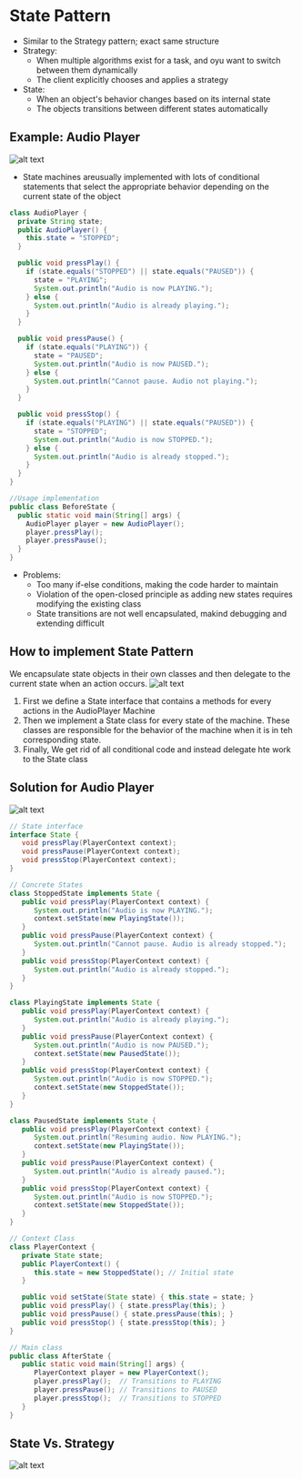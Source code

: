 # State Pattern

- Similar to the Strategy pattern; exact same structure
- Strategy:
  - When multiple algorithms exist for a task, and oyu want to switch between them dynamically
  - The client explicitly chooses and applies a strategy
- State:
  - When an object's behavior changes based on its internal state
  - The objects transitions between different states automatically

## Example: Audio Player

![alt text](../img/3/audioplayer.png)

- State machines areusually implemented with lots of conditional statements that select the appropriate behavior depending on the current state of the object

```Java
class AudioPlayer {
  private String state;
  public AudioPlayer() {
    this.state = "STOPPED";
  }

  public void pressPlay() {
    if (state.equals("STOPPED") || state.equals("PAUSED")) {
      state = "PLAYING";
      System.out.println("Audio is now PLAYING.");
    } else {
      System.out.println("Audio is already playing.");
    }
  }

  public void pressPause() {
    if (state.equals("PLAYING")) {
      state = "PAUSED";
      System.out.println("Audio is now PAUSED.");
    } else {
      System.out.println("Cannot pause. Audio not playing.");
    }
  }

  public void pressStop() {
    if (state.equals("PLAYING") || state.equals("PAUSED")) {
      state = "STOPPED";
      System.out.println("Audio is now STOPPED.");
    } else {
      System.out.println("Audio is already stopped.");
    }
  }
}

//Usage implementation
public class BeforeState {
  public static void main(String[] args) {
    AudioPlayer player = new AudioPlayer();
    player.pressPlay();
    player.pressPause();
  }
}
```

- Problems:
  - Too many if-else conditions, making the code harder to maintain
  - Violation of the open-closed principle as adding new states requires modifying the existing class
  - State transitions are not well encapsulated, makind debugging and extending difficult

## How to implement State Pattern

We encapsulate state objects in their own classes and then delegate to the current state when an action occurs.
![alt text](../img/3/stateuml.png)

1) First we define a State interface that contains a methods for every actions in the AudioPlayer Machine
2) Then we implement a State class for every state of the machine. These classes are responsible for the behavior of the machine when it is in teh corresponding state.
3) Finally, We get rid of all conditional code and instead delegate hte work to the State class

## Solution for Audio Player

![alt text](../img/3/statepatternsoluml.png)

```Java
// State interface
interface State {
   void pressPlay(PlayerContext context);
   void pressPause(PlayerContext context);
   void pressStop(PlayerContext context);
}

// Concrete States
class StoppedState implements State {
   public void pressPlay(PlayerContext context) {
      System.out.println("Audio is now PLAYING.");
      context.setState(new PlayingState());
   }
   public void pressPause(PlayerContext context) {
      System.out.println("Cannot pause. Audio is already stopped.");
   }
   public void pressStop(PlayerContext context) {
      System.out.println("Audio is already stopped.");
   }
}

class PlayingState implements State {
   public void pressPlay(PlayerContext context) {
      System.out.println("Audio is already playing.");
   }
   public void pressPause(PlayerContext context) {
      System.out.println("Audio is now PAUSED.");
      context.setState(new PausedState());
   }
   public void pressStop(PlayerContext context) {
      System.out.println("Audio is now STOPPED.");
      context.setState(new StoppedState());
   }
}

class PausedState implements State {
   public void pressPlay(PlayerContext context) {
      System.out.println("Resuming audio. Now PLAYING.");
      context.setState(new PlayingState());
   }
   public void pressPause(PlayerContext context) {
      System.out.println("Audio is already paused.");
   }
   public void pressStop(PlayerContext context) {
      System.out.println("Audio is now STOPPED.");
      context.setState(new StoppedState());
   }
}

// Context Class
class PlayerContext {
   private State state;
   public PlayerContext() {
      this.state = new StoppedState(); // Initial state
   }

   public void setState(State state) { this.state = state; }
   public void pressPlay() { state.pressPlay(this); }
   public void pressPause() { state.pressPause(this); }
   public void pressStop() { state.pressStop(this); }
}

// Main class
public class AfterState {
   public static void main(String[] args) {
      PlayerContext player = new PlayerContext();
      player.pressPlay();  // Transitions to PLAYING
      player.pressPause(); // Transitions to PAUSED
      player.pressStop();  // Transitions to STOPPED
   }
}

```

## State Vs. Strategy

![alt text](../img/3/statevsstrat.png)
